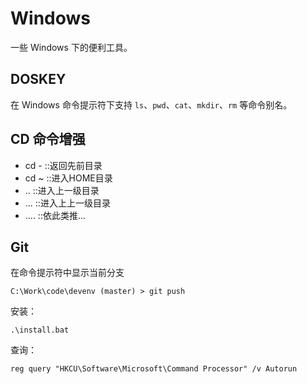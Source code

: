 # Windows

一些 Windows 下的便利工具。

## DOSKEY

在 Windows 命令提示符下支持 `ls`、`pwd`、`cat`、`mkdir`、`rm` 等命令别名。

## CD 命令增强

- cd -  ::返回先前目录
- cd ~  ::进入HOME目录
- ..    ::进入上一级目录
- ...   ::进入上上一级目录
- ....  ::依此类推...

## Git

在命令提示符中显示当前分支

```console
C:\Work\code\devenv (master) > git push
```

安装：

```console
.\install.bat
```

查询：

```console
reg query "HKCU\Software\Microsoft\Command Processor" /v Autorun
```
